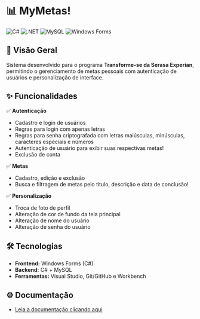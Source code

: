 ﻿# 📊 MyMetas! 

<p >
  <img src="https://img.shields.io/badge/C%23-239120?style=for-the-badge&logo=c-sharp&logoColor=white" alt="C#">
  <img src="https://img.shields.io/badge/.NET-512BD4?style=for-the-badge&logo=dotnet&logoColor=white" alt=".NET">
  <img src="https://img.shields.io/badge/MySQL-4479A1?style=for-the-badge&logo=mysql&logoColor=white" alt="MySQL">
  <img src="https://img.shields.io/badge/Windows%20Forms-0078D6?style=for-the-badge&logo=windows&logoColor=white" alt="Windows Forms">
</p>

## 📌 Visão Geral  
Sistema desenvolvido para o programa **Transforme-se da Serasa Experian**, permitindo o gerenciamento de metas pessoais com autenticação de usuários e personalização de interface.  

## ✨ Funcionalidades  
✅ **Autenticação**  
- Cadastro e login de usuários
- Regras para login com apenas letras
- Regras para senha criptografada com letras maiúsculas, minúsculas, caracteres especiais e números
- Autenticação de usuário para exibir suas respectivas metas!  
- Exclusão de conta  

✅ **Metas**  
- Cadastro, edição e exclusão  
- Busca e filtragem  de metas pelo título, descrição e data de conclusão!

✅ **Personalização**  
- Troca de foto de perfil  
- Alteração de cor de fundo da tela principal
- Alteração de nome do usuário
- Alteração de senha do usuário

## 🛠️ Tecnologias  
- **Frontend:** Windows Forms (C#)  
- **Backend:** C# + MySQL  
- **Ferramentas:** Visual Studio, Git/GitHub e Workbench 

## ⚙️ Documentação 
- [Leia a documentação clicando aqui](Assets/docs/documentacao-MyMetas.pdf)